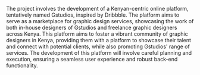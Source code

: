 The project involves the development of a Kenyan-centric online platform, tentatively named Gstudios, inspired by Dribbble.
 The platform aims to serve as a marketplace for graphic design services, showcasing the work of both in-house designers of Gstudios and freelance graphic designers across Kenya.
 This platform aims to foster a vibrant community of graphic designers in Kenya, providing them with a platform to showcase their talent and connect with potential clients, while also promoting Gstudios' range of services. The development of this platform will involve careful planning and execution, ensuring a seamless user experience and robust back-end functionality.


